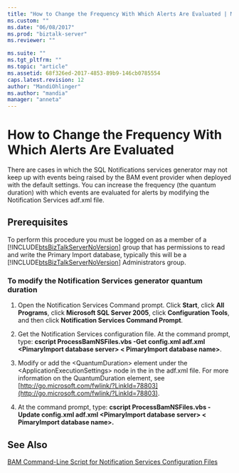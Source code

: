 ```yaml
---
title: "How to Change the Frequency With Which Alerts Are Evaluated | Microsoft Docs"
ms.custom: ""
ms.date: "06/08/2017"
ms.prod: "biztalk-server"
ms.reviewer: ""

ms.suite: ""
ms.tgt_pltfrm: ""
ms.topic: "article"
ms.assetid: 68f326ed-2017-4853-89b9-146cb0785554
caps.latest.revision: 12
author: "MandiOhlinger"
ms.author: "mandia"
manager: "anneta"
---
```

# How to Change the Frequency With Which Alerts Are Evaluated
There are cases in which the SQL Notifications services generator may not keep up with events being raised by the BAM event provider when deployed with the default settings. You can increase the frequency (the quantum duration) with which events are evaluated for alerts by modifying the Notification Services adf.xml file.  
  
## Prerequisites  
 To perform this procedure you must be logged on as a member of a [!INCLUDE[btsBizTalkServerNoVersion](../includes/btsbiztalkservernoversion-md.md)] group that has permissions to read and write the Primary Import database, typically this will be a [!INCLUDE[btsBizTalkServerNoVersion](../includes/btsbiztalkservernoversion-md.md)] Administrators group.  
  
### To modify the Notification Services generator quantum duration  
  
1.  Open the Notification Services Command prompt. Click **Start**, click **All Programs**, click **Microsoft SQL Server 2005**, click **Configuration Tools**, and then click **Notification Services Command Prompt**.  
  
2.  Get the Notification Services configuration file. At the command prompt, type: **cscript ProcessBamNSFiles.vbs -Get config.xml adf.xml \<PimaryImport database server\> \< PimaryImport database name\>**.  
  
3.  Modify or add the \<QuantumDuration\> element under the \<ApplicationExecutionSettings\> node in the in the adf.xml file. For more information on the QuantumDuration element, see [http://go.microsoft.com/fwlink/?LinkId=78803](http://go.microsoft.com/fwlink/?LinkId=78803).  
  
4.  At the command prompt, type: **cscript ProcessBamNSFiles.vbs -Update  config.xml adf.xml  \<PimaryImport database server\> \< PimaryImport database name\>.**  
  
## See Also  
 [BAM Command-Line Script for Notification Services Configuration Files](../core/bam-command-line-script-for-notification-services-configuration-files.md)